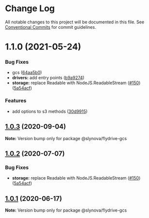 # Change Log

All notable changes to this project will be documented in this file.
See [Conventional Commits](https://conventionalcommits.org) for commit guidelines.

# 1.1.0 (2021-05-24)


### Bug Fixes

* gcs ([64aa5b0](https://github.com/Slynova-Org/flydrive/commit/64aa5b0935148bcdaa6b95ef6b5aa81825981209))
* **drivers:** add entry points ([b9a9274](https://github.com/Slynova-Org/flydrive/commit/b9a92745b41b640d4613525bde48ce630e6cefab))
* **storage:** replace Readable with NodeJS.ReadableStream ([#150](https://github.com/Slynova-Org/flydrive/issues/150)) ([5a54acf](https://github.com/Slynova-Org/flydrive/commit/5a54acfe545c2fca3690a2e48261b973ba56004c))


### Features

* add options to s3 methods ([30d9915](https://github.com/Slynova-Org/flydrive/commit/30d9915629a1f630b5c8dbe9761aa85b98403888))





## [1.0.3](https://github.com/Slynova-Org/flydrive/compare/@slynova/flydrive-gcs@1.0.2...@slynova/flydrive-gcs@1.0.3) (2020-09-04)

**Note:** Version bump only for package @slynova/flydrive-gcs





## [1.0.2](https://github.com/Slynova-Org/flydrive/compare/@slynova/flydrive-gcs@1.0.1...@slynova/flydrive-gcs@1.0.2) (2020-07-07)


### Bug Fixes

* **storage:** replace Readable with NodeJS.ReadableStream ([#150](https://github.com/Slynova-Org/flydrive/issues/150)) ([5a54acf](https://github.com/Slynova-Org/flydrive/commit/5a54acfe545c2fca3690a2e48261b973ba56004c))





## [1.0.1](https://github.com/Slynova-Org/flydrive/compare/@slynova/flydrive-gcs@1.0.1-alpha.0...@slynova/flydrive-gcs@1.0.1) (2020-06-17)

**Note:** Version bump only for package @slynova/flydrive-gcs
